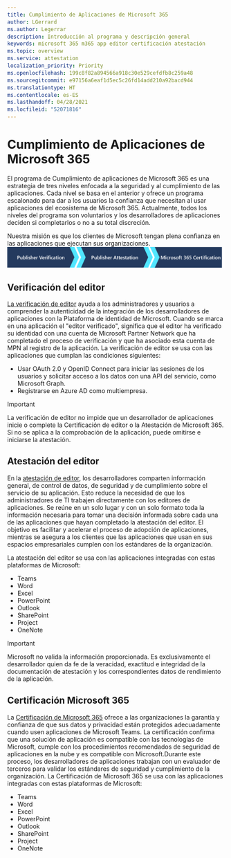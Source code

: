 ```yaml
---
title: Cumplimiento de Aplicaciones de Microsoft 365
author: LGerrard
ms.author: Legerrar
description: Introducción al programa y descripción general
keywords: microsoft 365 m365 app editor certificación atestación
ms.topic: overview
ms.service: attestation
localization_priority: Priority
ms.openlocfilehash: 199c8f82a894566a918c30e529cefdfb8c259a48
ms.sourcegitcommit: e97156a6eaf1d5ec5c26fd14add210a92bacd944
ms.translationtype: HT
ms.contentlocale: es-ES
ms.lasthandoff: 04/28/2021
ms.locfileid: "52071816"
---
```

# <a name="microsoft-365-app-compliance-program"></a>Cumplimiento de Aplicaciones de Microsoft 365

El programa de Cumplimiento de aplicaciones de Microsoft 365 es una estrategia de tres niveles enfocada a la seguridad y al cumplimiento de las aplicaciones. Cada nivel se basa en el anterior y ofrece un programa escalonado para dar a los usuarios la confianza que necesitan al usar aplicaciones del ecosistema de Microsoft 365. Actualmente, todos los niveles del programa son voluntarios y los desarrolladores de aplicaciones deciden si completarlos o no a su total discreción. 

Nuestra misión es que los clientes de Microsoft tengan plena confianza en las aplicaciones que ejecutan sus organizaciones.
  ![Estrategia de tres niveles para el cumplimiento de las aplicaciones](media/Microsoft-App-Compliance-Overview.png) 

## <a name="publisher-verification"></a>Verificación del editor

[La verificación de editor](https://docs.microsoft.com/azure/active-directory/develop/publisher-verification-overview) ayuda a los administradores y usuarios a comprender la autenticidad de la integración de los desarrolladores de aplicaciones con la Plataforma de identidad de Microsoft. Cuando se marca en una aplicación el "editor verificado", significa que el editor ha verificado su identidad con una cuenta de Microsoft Partner Network que ha completado el proceso de verificación y que ha asociado esta cuenta de MPN al registro de la aplicación.
La verificación de editor se usa con las aplicaciones que cumplan las condiciones siguientes:  
- Usar OAuth 2.0 y OpenID Connect para iniciar las sesiones de los usuarios y solicitar acceso a los datos con una API del servicio, como Microsoft Graph. 
- Registrarse en Azure AD como multiempresa.  

> [!IMPORTANT]
> La verificación de editor no impide que un desarrollador de aplicaciones inicie o complete la Certificación de editor o la Atestación de Microsoft 365. Si no se aplica a la comprobación de la aplicación, puede omitirse e iniciarse la atestación.

## <a name="publisher-attestation"></a>Atestación del editor

En la [atestación de editor](https://docs.microsoft.com/microsoft-365-app-certification/docs/enterprise-app-attestation-guide), los desarrolladores comparten información general, de control de datos, de seguridad y de cumplimiento sobre el servicio de su aplicación. Esto reduce la necesidad de que los administradores de TI trabajen directamente con los editores de aplicaciones. Se reúne en un solo lugar y con un solo formato toda la información necesaria para tomar una decisión informada sobre cada una de las aplicaciones que hayan completado la atestación del editor. El objetivo es facilitar y acelerar el proceso de adopción de aplicaciones, mientras se asegura a los clientes que las aplicaciones que usan en sus espacios empresariales cumplen con los estándares de la organización.

La atestación del editor se usa con las aplicaciones integradas con estas plataformas de Microsoft:
-   Teams
-   Word
-   Excel
-   PowerPoint 
-   Outlook
- SharePoint
- Project
- OneNote

> [!IMPORTANT]
> Microsoft no valida la información proporcionada. Es exclusivamente el desarrollador quien da fe de la veracidad, exactitud e integridad de la documentación de atestación y los correspondientes datos de rendimiento de la aplicación. 

## <a name="microsoft-365-certification"></a>Certificación Microsoft 365
La [Certificación de Microsoft 365](https://docs.microsoft.com/microsoft-365-app-certification/docs/enterprise-app-certification-guide) ofrece a las organizaciones la garantía y confianza de que sus datos y privacidad están protegidos adecuadamente cuando usen aplicaciones de Microsoft Teams. La certificación confirma que una solución de aplicación es compatible con las tecnologías de Microsoft, cumple con los procedimientos recomendados de seguridad de aplicaciones en la nube y es compatible con Microsoft.Durante este proceso, los desarrolladores de aplicaciones trabajan con un evaluador de terceros para validar los estándares de seguridad y cumplimiento de la organización. La Certificación de Microsoft 365 se usa con las aplicaciones integradas con estas plataformas de Microsoft:

-   Teams
-   Word
-   Excel
-   PowerPoint 
-   Outlook
- SharePoint
- Project
- OneNote
